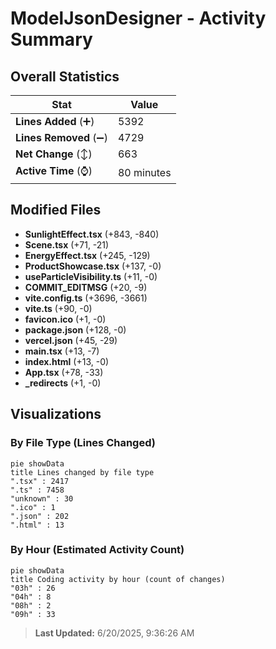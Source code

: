 # ModelJsonDesigner - Activity Summary 

## Overall Statistics

| Stat                   | Value                                                             |
| ---------------------- | ----------------------------------------------------------------- |
| **Lines Added** (➕)   | 5392                                          |
| **Lines Removed** (➖) | 4729                                        |
| **Net Change** (↕)    | 663                |
| **Active Time** (⌚)   | 80 minutes |


## Modified Files
- **SunlightEffect.tsx** (+843, -840)
- **Scene.tsx** (+71, -21)
- **EnergyEffect.tsx** (+245, -129)
- **ProductShowcase.tsx** (+137, -0)
- **useParticleVisibility.ts** (+11, -0)
- **COMMIT_EDITMSG** (+20, -9)
- **vite.config.ts** (+3696, -3661)
- **vite.ts** (+90, -0)
- **favicon.ico** (+1, -0)
- **package.json** (+128, -0)
- **vercel.json** (+45, -29)
- **main.tsx** (+13, -7)
- **index.html** (+13, -0)
- **App.tsx** (+78, -33)
- **_redirects** (+1, -0)

## Visualizations

### By File Type (Lines Changed)

```mermaid
pie showData
title Lines changed by file type
".tsx" : 2417
".ts" : 7458
"unknown" : 30
".ico" : 1
".json" : 202
".html" : 13
```

### By Hour (Estimated Activity Count)

```mermaid
pie showData
title Coding activity by hour (count of changes)
"03h" : 26
"04h" : 8
"08h" : 2
"09h" : 33
```


> **Last Updated:** 6/20/2025, 9:36:26 AM